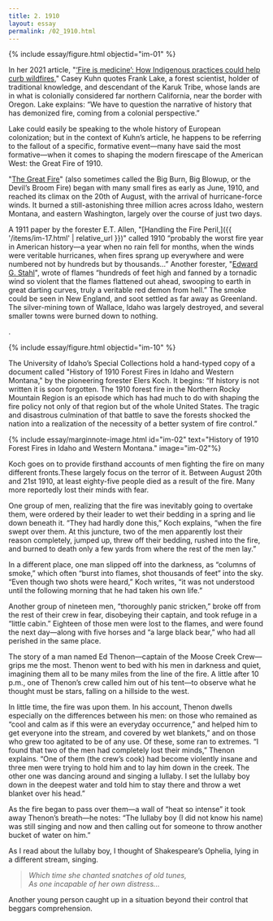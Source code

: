 ```yaml
---
title: 2. 1910
layout: essay
permalink: /02_1910.html
---
```


{% include essay/figure.html objectid="im-01" %}

In her 2021 article, "[‘Fire is medicine’: How Indigenous practices could help curb wildfires,](https://www.pbs.org/newshour/science/fire-is-medicine-how-indigenous-practices-could-help-curb-wildfires)" Casey Kuhn quotes Frank Lake, a forest scientist, holder of traditional knowledge, and descendant of the Karuk Tribe, whose lands are in what is colonially considered far northern California, near the border with Oregon. Lake explains: “We have to question the narrative of history that has demonized fire, coming from a colonial perspective.” 

Lake could easily be speaking to the whole history of European colonization; but in the context of Kuhn’s article, he happens to be referring to the fallout of a specific, formative event—many have said the most formative—when it comes to shaping the modern firescape of the American West: the Great Fire of 1910. 

"[The Great Fire](https://foresthistory.org/research-explore/us-forest-service-history/policy-and-law/fire-u-s-forest-service/famous-fires/the-1910-fires/)" (also sometimes called the Big Burn, Big Blowup, or the Devil’s Broom Fire) began with many small fires as early as June, 1910, and reached its climax on the 20th of August, with the arrival of hurricane-force winds. It burned a still-astonishing three million acres across Idaho, western Montana, and eastern Washington, largely over the course of just two days.

A 1911 paper by the forester E.T. Allen, "[Handling the Fire Peril,]({{ '/items/im-17.html' | relative_url }})" called 1910 “probably the worst fire year in American history—a year when no rain fell for months, when the winds were veritable hurricanes, when fires sprang up everywhere and were numbered not by hundreds but by thousands…” Another forester, "[Edward G. Stahl](https://foresthistory.org/wp-content/uploads/2017/02/EdwardStahl.pdf)", wrote of flames “hundreds of feet high and fanned by a tornadic wind so violent that the flames flattened out ahead, swooping to earth in great darting curves, truly a veritable red demon from hell.” The smoke could be seen in New England, and soot settled as far away as Greenland. The silver-mining town of Wallace, Idaho was largely destroyed, and several smaller towns were burned down to nothing.

.

{% include essay/figure.html objectid="im-10" %}

The University of Idaho’s Special Collections hold a hand-typed copy of a document called "History of 1910 Forest Fires in Idaho and Western Montana," by the pioneering forester Elers Koch. It begins: “If history is not written it is soon forgotten. The 1910 forest fire in the Northern Rocky Mountain Region is an episode which has had much to do with shaping the fire policy not only of that region but of the whole United States. The tragic and disastrous culmination of that battle to save the forests shocked the nation into a realization of the necessity of a better system of fire control.”  

{% include essay/marginnote-image.html id="im-02" text="History of 1910 Forest Fires in Idaho and Western Montana." image="im-02"%}

Koch goes on to provide firsthand accounts of men fighting the fire on many different fronts.These largely focus on the terror of it. Between August 20th and 21st 1910, at least eighty-five people died as a result of the fire. Many more reportedly lost their minds with fear.

One group of men, realizing that the fire was inevitably going to overtake them, were ordered by their leader to wet their bedding in a spring and lie down beneath it. “They had hardly done this,” Koch explains, “when the fire swept over them. At this juncture, two of the men apparently lost their reason completely, jumped up, threw off their bedding, rushed into the fire, and burned to death only a few yards from where the rest of the men lay.”

In a different place, one man slipped off into the darkness, as “columns of smoke,” which often “burst into flames, shot thousands of feet” into the sky. “Even though two shots were heard,” Koch writes, “it was not understood until the following morning that he had taken his own life.”

Another group of nineteen men, “thoroughly panic stricken,” broke off from the rest of their crew in fear, disobeying their captain, and took refuge in a “little cabin.” Eighteen of those men were lost to the flames, and were found the next day—along with five horses and “a large black bear,” who had all perished in the same place.

The story of a man named Ed Thenon—captain of the Moose Creek Crew—grips me the most. Thenon went to bed with his men in darkness and quiet, imagining them all to be many miles from the line of the fire. A little after 10 p.m., one of Thenon’s crew called him out of his tent—to observe what he thought must be stars, falling on a hillside to the west.

In little time, the fire was upon them. In his account, Thenon dwells especially on the differences between his men: on those who remained as “cool and calm as if this were an everyday occurrence,” and helped him to get everyone into the stream, and covered by wet blankets,” and on those who grew too agitated to be of any use. Of these, some ran to extremes. “I found that two of the men had completely lost their minds,” Thenon explains. “One of them (the crew’s cook) had become violently insane and three men were trying to hold him and to lay him down in the creek. The other one was dancing around and singing a lullaby. I set the lullaby boy down in the deepest water and told him to stay there and throw a wet blanket over his head.”

As the fire began to pass over them—a wall of “heat so intense” it took away Thenon’s breath—he notes: “The lullaby boy (I did not know his name) was still singing and now and then calling out for someone to throw another bucket of water on him.” 

As I read about the lullaby boy, I thought of Shakespeare’s Ophelia, lying in a different stream, singing. 

> *Which time she chanted snatches of old tunes,                                                                          
> As one incapable of her own distress...*

Another young person caught up in a situation beyond their control that beggars comprehension.
